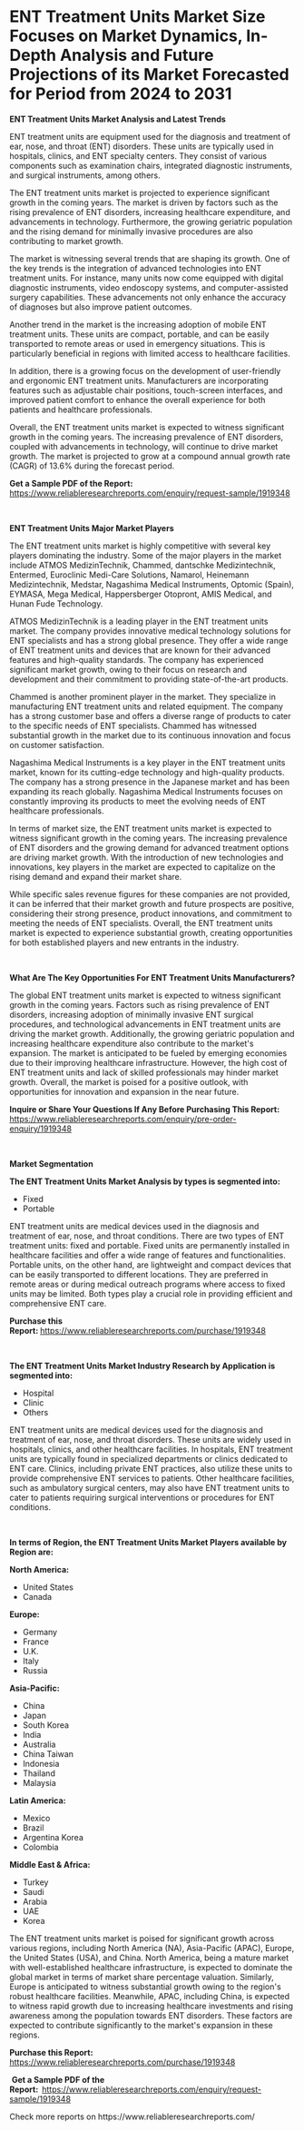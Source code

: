 <p><h1>ENT Treatment Units Market Size Focuses on Market Dynamics, In-Depth Analysis and Future Projections of its Market Forecasted for Period from 2024 to 2031</h1></p><p><strong>ENT Treatment Units Market Analysis and Latest Trends</strong></p>
<p><p>ENT treatment units are equipment used for the diagnosis and treatment of ear, nose, and throat (ENT) disorders. These units are typically used in hospitals, clinics, and ENT specialty centers. They consist of various components such as examination chairs, integrated diagnostic instruments, and surgical instruments, among others.</p><p>The ENT treatment units market is projected to experience significant growth in the coming years. The market is driven by factors such as the rising prevalence of ENT disorders, increasing healthcare expenditure, and advancements in technology. Furthermore, the growing geriatric population and the rising demand for minimally invasive procedures are also contributing to market growth.</p><p>The market is witnessing several trends that are shaping its growth. One of the key trends is the integration of advanced technologies into ENT treatment units. For instance, many units now come equipped with digital diagnostic instruments, video endoscopy systems, and computer-assisted surgery capabilities. These advancements not only enhance the accuracy of diagnoses but also improve patient outcomes.</p><p>Another trend in the market is the increasing adoption of mobile ENT treatment units. These units are compact, portable, and can be easily transported to remote areas or used in emergency situations. This is particularly beneficial in regions with limited access to healthcare facilities.</p><p>In addition, there is a growing focus on the development of user-friendly and ergonomic ENT treatment units. Manufacturers are incorporating features such as adjustable chair positions, touch-screen interfaces, and improved patient comfort to enhance the overall experience for both patients and healthcare professionals.</p><p>Overall, the ENT treatment units market is expected to witness significant growth in the coming years. The increasing prevalence of ENT disorders, coupled with advancements in technology, will continue to drive market growth. The market is projected to grow at a compound annual growth rate (CAGR) of 13.6% during the forecast period.</p></p>
<p><strong>Get a Sample PDF of the Report:&nbsp;</strong> <a href="https://www.reliableresearchreports.com/enquiry/request-sample/1919348">https://www.reliableresearchreports.com/enquiry/request-sample/1919348</a></p>
<p>&nbsp;</p>
<p><strong>ENT Treatment Units Major Market Players</strong></p>
<p><p>The ENT treatment units market is highly competitive with several key players dominating the industry. Some of the major players in the market include ATMOS MedizinTechnik, Chammed, dantschke Medizintechnik, Entermed, Euroclinic Medi-Care Solutions, Namarol, Heinemann Medizintechnik, Medstar, Nagashima Medical Instruments, Optomic (Spain), EYMASA, Mega Medical, Happersberger Otopront, AMIS Medical, and Hunan Fude Technology.</p><p>ATMOS MedizinTechnik is a leading player in the ENT treatment units market. The company provides innovative medical technology solutions for ENT specialists and has a strong global presence. They offer a wide range of ENT treatment units and devices that are known for their advanced features and high-quality standards. The company has experienced significant market growth, owing to their focus on research and development and their commitment to providing state-of-the-art products.</p><p>Chammed is another prominent player in the market. They specialize in manufacturing ENT treatment units and related equipment. The company has a strong customer base and offers a diverse range of products to cater to the specific needs of ENT specialists. Chammed has witnessed substantial growth in the market due to its continuous innovation and focus on customer satisfaction.</p><p>Nagashima Medical Instruments is a key player in the ENT treatment units market, known for its cutting-edge technology and high-quality products. The company has a strong presence in the Japanese market and has been expanding its reach globally. Nagashima Medical Instruments focuses on constantly improving its products to meet the evolving needs of ENT healthcare professionals.</p><p>In terms of market size, the ENT treatment units market is expected to witness significant growth in the coming years. The increasing prevalence of ENT disorders and the growing demand for advanced treatment options are driving market growth. With the introduction of new technologies and innovations, key players in the market are expected to capitalize on the rising demand and expand their market share.</p><p>While specific sales revenue figures for these companies are not provided, it can be inferred that their market growth and future prospects are positive, considering their strong presence, product innovations, and commitment to meeting the needs of ENT specialists. Overall, the ENT treatment units market is expected to experience substantial growth, creating opportunities for both established players and new entrants in the industry.</p></p>
<p>&nbsp;</p>
<p><strong>What Are The Key Opportunities For ENT Treatment Units Manufacturers?</strong></p>
<p><p>The global ENT treatment units market is expected to witness significant growth in the coming years. Factors such as rising prevalence of ENT disorders, increasing adoption of minimally invasive ENT surgical procedures, and technological advancements in ENT treatment units are driving the market growth. Additionally, the growing geriatric population and increasing healthcare expenditure also contribute to the market's expansion. The market is anticipated to be fueled by emerging economies due to their improving healthcare infrastructure. However, the high cost of ENT treatment units and lack of skilled professionals may hinder market growth. Overall, the market is poised for a positive outlook, with opportunities for innovation and expansion in the near future.</p></p>
<p><strong>Inquire or Share Your Questions If Any Before Purchasing This Report:</strong> <a href="https://www.reliableresearchreports.com/enquiry/pre-order-enquiry/1919348">https://www.reliableresearchreports.com/enquiry/pre-order-enquiry/1919348</a></p>
<p>&nbsp;</p>
<p><strong>Market Segmentation</strong></p>
<p><strong>The ENT Treatment Units Market Analysis by types is segmented into:</strong></p>
<p><ul><li>Fixed</li><li>Portable</li></ul></p>
<p><p>ENT treatment units are medical devices used in the diagnosis and treatment of ear, nose, and throat conditions. There are two types of ENT treatment units: fixed and portable. Fixed units are permanently installed in healthcare facilities and offer a wide range of features and functionalities. Portable units, on the other hand, are lightweight and compact devices that can be easily transported to different locations. They are preferred in remote areas or during medical outreach programs where access to fixed units may be limited. Both types play a crucial role in providing efficient and comprehensive ENT care.</p></p>
<p><strong>Purchase this Report:&nbsp;</strong><a href="https://www.reliableresearchreports.com/purchase/1919348">https://www.reliableresearchreports.com/purchase/1919348</a></p>
<p>&nbsp;</p>
<p><strong>The ENT Treatment Units Market Industry Research by Application is segmented into:</strong></p>
<p><ul><li>Hospital</li><li>Clinic</li><li>Others</li></ul></p>
<p><p>ENT treatment units are medical devices used for the diagnosis and treatment of ear, nose, and throat disorders. These units are widely used in hospitals, clinics, and other healthcare facilities. In hospitals, ENT treatment units are typically found in specialized departments or clinics dedicated to ENT care. Clinics, including private ENT practices, also utilize these units to provide comprehensive ENT services to patients. Other healthcare facilities, such as ambulatory surgical centers, may also have ENT treatment units to cater to patients requiring surgical interventions or procedures for ENT conditions.</p></p>
<p>&nbsp;</p>
<p><strong>In terms of Region, the ENT Treatment Units Market Players available by Region are:</strong></p>
<p>
    <p> <strong> North America: </strong>
        <ul>
            <li>United States</li>
            <li>Canada</li>
        </ul>
        </p> 
    <p> <strong> Europe: </strong>
        <ul>
            <li>Germany</li>
            <li>France</li>
            <li>U.K.</li>
            <li>Italy</li>
            <li>Russia</li>
        </ul>
        </p> 
    <p> <strong> Asia-Pacific: </strong>
        <ul>
            <li>China</li>
            <li>Japan</li>
            <li>South Korea</li>
            <li>India</li>
            <li>Australia</li>
            <li>China Taiwan</li>
            <li>Indonesia</li>
            <li>Thailand</li>
            <li>Malaysia</li>
        </ul>
        </p> 
    <p> <strong> Latin America: </strong>
        <ul>
            <li>Mexico</li>
            <li>Brazil</li>
            <li>Argentina Korea</li>
            <li>Colombia</li>
        </ul>
        </p> 
    <p> <strong> Middle East & Africa: </strong>
        <ul>
            <li>Turkey</li>
            <li>Saudi</li>
            <li>Arabia</li>
            <li>UAE</li>
            <li>Korea</li>
        </ul>
    </p>
    </p>
<p><p>The ENT treatment units market is poised for significant growth across various regions, including North America (NA), Asia-Pacific (APAC), Europe, the United States (USA), and China. North America, being a mature market with well-established healthcare infrastructure, is expected to dominate the global market in terms of market share percentage valuation. Similarly, Europe is anticipated to witness substantial growth owing to the region's robust healthcare facilities. Meanwhile, APAC, including China, is expected to witness rapid growth due to increasing healthcare investments and rising awareness among the population towards ENT disorders. These factors are expected to contribute significantly to the market's expansion in these regions.</p></p>
<p><strong>Purchase this Report: </strong><a href="https://www.reliableresearchreports.com/purchase/1919348">https://www.reliableresearchreports.com/purchase/1919348</a></p>
<p>&nbsp;<strong>Get a Sample PDF of the Report:&nbsp;&nbsp;</strong><a href="https://www.reliableresearchreports.com/enquiry/request-sample/1919348">https://www.reliableresearchreports.com/enquiry/request-sample/1919348</a></p>
<p><strong></strong></p>
<p>Check more reports on https://www.reliableresearchreports.com/</p>